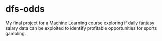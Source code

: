 # dfs-odds
My final project for a Machine Learning course exploring if daily fantasy salary data can be exploited to identify profitable opportunities for sports gambling. 
